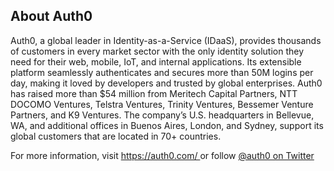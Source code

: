 <h2>About Auth0</h2>

<p>Auth0, a global leader in Identity-as-a-Service (IDaaS), provides thousands of customers in every market sector with the only identity solution they need for their web, mobile, IoT, and internal applications. Its extensible platform seamlessly authenticates and secures more than 50M logins per day, making it loved by developers and trusted by global enterprises. Auth0 has raised more than $54 million from Meritech Capital Partners, NTT DOCOMO Ventures, Telstra Ventures, Trinity Ventures, Bessemer Venture Partners, and K9 Ventures. The company’s U.S. headquarters in Bellevue, WA, and additional offices in Buenos Aires, London, and Sydney, support its global customers that are located in 70+ countries.</p>

<p>For more information, visit <a href="https://auth0.com/" target="_blank">https://auth0.com/ </a>or follow <a href="https://twitter.com/auth0" target="_blank">@auth0 on Twitter</a></p>
